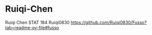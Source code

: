 # Ruiqi-Chen
Ruiqi Chen
STAT 184 
Ruiqi0830
https://github.com/Ruiqi0830/Fusso?tab=readme-ov-file#fusso
